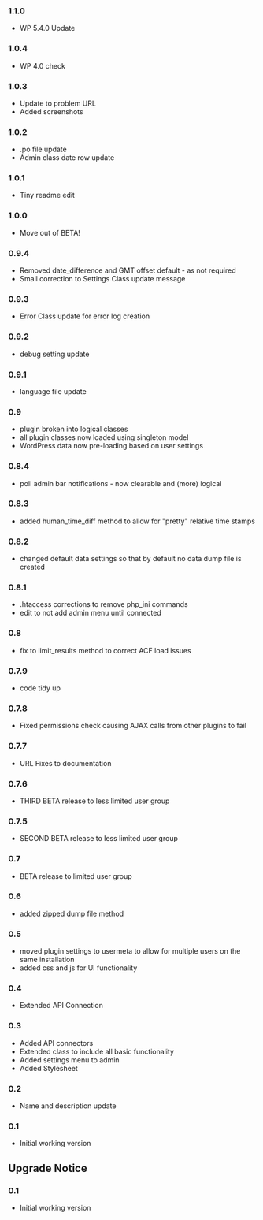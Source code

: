 ### 1.1.0 ### 

* WP 5.4.0 Update

### 1.0.4 ### 

* WP 4.0 check

### 1.0.3 ###

* Update to problem URL
* Added screenshots

### 1.0.2 ###

* .po file update
* Admin class date row update

### 1.0.1 ###

* Tiny readme edit

### 1.0.0 ###

* Move out of BETA!

### 0.9.4 ###

* Removed date_difference and GMT offset default - as not required
* Small correction to Settings Class update message

### 0.9.3 ###

* Error Class update for error log creation

### 0.9.2 ###

* debug setting update

### 0.9.1 ###

* language file update

### 0.9 ###

* plugin broken into logical classes
* all plugin classes now loaded using singleton model
* WordPress data now pre-loading based on user settings

### 0.8.4 ###

* poll admin bar notifications - now clearable and (more) logical

### 0.8.3 ###

* added human_time_diff method to allow for "pretty" relative time stamps

### 0.8.2 ###

* changed default data settings so that by default no data dump file is created

### 0.8.1 ###

* .htaccess corrections to remove php_ini commands
* edit to not add admin menu until connected

### 0.8 ###

* fix to limit_results method to correct ACF load issues

### 0.7.9 ###

* code tidy up

### 0.7.8 ###

* Fixed permissions check causing AJAX calls from other plugins to fail

### 0.7.7 ###

* URL Fixes to documentation

### 0.7.6 ###

* THIRD BETA release to less limited user group

### 0.7.5 ###

* SECOND BETA release to less limited user group

### 0.7 ###

* BETA release to limited user group

### 0.6 ###

* added zipped dump file method

### 0.5 ###

* moved plugin settings to usermeta to allow for multiple users on the same installation
* added css and js for UI functionality

### 0.4 ###

* Extended API Connection

### 0.3 ###

* Added API connectors 
* Extended class to include all basic functionality
* Added settings menu to admin
* Added Stylesheet

### 0.2 ###

* Name and description update

### 0.1 ###

* Initial working version

## Upgrade Notice ##

### 0.1 ###

* Initial working version